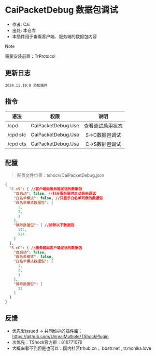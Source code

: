 # CaiPacketDebug 数据包调试

- 作者: Cai
- 出处: 本仓库
- 本插件用于查看客户端、服务端的数据包内容

> [!NOTE]  
> 需要安装前置：TrProtocol

## 更新日志

```
2024.11.10.0 添加插件
```

## 指令

| 语法       |          权限           |    说明     |
|----------|:---------------------:|:---------:|
| /cpd     |  CaiPacketDebug.Use  | 查看调试启用状态  |
| /cpd stc |  CaiPacketDebug.Use   | S->C数据包调试 |
| /cpd cts |  CaiPacketDebug.Use  | C->S数据包调试 |


## 配置
> 配置文件位置：tshock/CaiPacketDebug.json
```json    
{
  "C->S": { //客户端向服务器发送的数据包
    "自启动": false, //打开服务器时自动启用调试
    "白名单模式": false, //只显示白名单列表的数据包
    "白名单模式数据包": [
      1,
      2,
      3
    ],
    "排除数据包": [ //排除以下数据包
      114,
      514
    ]
  },
  "S->C": { //服务器向客户端发送的数据包
    "自启动": false,
    "白名单模式": false,
    "白名单模式数据包": [
      1,
      2,
      3
    ],
    "排除数据包": [
      23
    ]
  }
}
```

## 反馈

- 优先发issued -> 共同维护的插件库：https://github.com/UnrealMultiple/TShockPlugin
- 次优先：TShock官方群：816771079
- 大概率看不到但是也可以：国内社区trhub.cn ，bbstr.net , tr.monika.love
